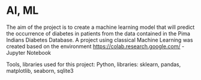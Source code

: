 # AI, ML
The aim of the project is to create a machine learning model that will predict the occurrence of diabetes in patients from the data contained in the Pima Indians Diabetes Database.
A project using classical Machine Learning was created based on the environment https://colab.research.google.com/ - Jupyter Notebook

Tools, libraries used for this project: Python, libraries: sklearn, pandas, matplotlib, seaborn, sqlite3
